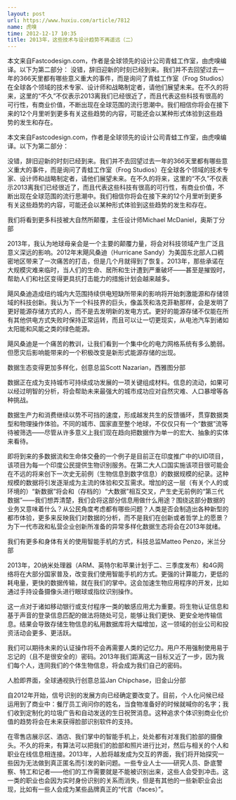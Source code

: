 ```yaml
---
layout: post
url: https://www.huxiu.com/article/7812
name: 虎嗅
time: 2012-12-17 10:35
title: 2013年，这些技术与设计趋势不再遥远（二）
---
```

本文来自Fastcodesign.com，作者是全球领先的设计公司青蛙工作室，由虎嗅编译。以下为第二部分： 没错，辞旧迎新的时刻已经到来。我们并不去回望过去一年的366天里都有哪些意义重大的事件，而是询问了青蛙工作室（Frog Studios）在全球各个领域的技术专家、设计师和战略制定者，请他们展望未来。在不久的将来，这里的“不久”不仅表示2013离我们已经很近了，而且代表这些科技有很高的可行性，有商业价值，不断出现在全球范围的流行思潮中。我们相信你将会在接下来的12个月里听到更多有关这些趋势的内容，可能还会以某种形式体验到这些趋势的发生和存在。

本文来自Fastcodesign.com，作者是全球领先的设计公司青蛙工作室，由虎嗅编译。以下为第二部分：

没错，辞旧迎新的时刻已经到来。我们并不去回望过去一年的366天里都有哪些意义重大的事件，而是询问了青蛙工作室（Frog Studios）在全球各个领域的技术专家、设计师和战略制定者，请他们展望未来。在不久的将来，这里的“不久”不仅表示2013离我们已经很近了，而且代表这些科技有很高的可行性，有商业价值，不断出现在全球范围的流行思潮中。我们相信你将会在接下来的12个月里听到更多有关这些趋势的内容，可能还会以某种形式体验到这些趋势的发生和存在。

我们将看到更多科技被大自然所颠覆，主任设计师Michael McDaniel，奥斯丁分部

2013年，我认为地球母亲会是一个主要的颠覆力量，将会对科技领域产生广泛且意义深远的影响。2012年末飓风桑迪（Hurricane Sandy）为美国东北部人口稠密地区带来了一次痛苦的打击，但是几个月就得到了恢复。2013年，那些承诺在大规模灾难来临时，当人们的生命、居所和生计遭到严重破坏——甚至是摧毁时，帮助人们和社区变得更具抗打击能力的措施计划会越来越多。

飓风桑迪造成纽约城内大范围持续供电短缺所带来的影响将开始刺激能源和存储领域的科技创新。我认为下一个科技界的巨头，像盖茨和洛克菲勒那样，会是发明了更好能源存储方式的人，而不是去发明新的发电方式。更好的能源存储不仅能在所有其他供电方式失败时保持正常运转，而且可以让一切更现实，从电池汽车到诸如太阳能和风能之类的绿色能源。

飓风桑迪是一个痛苦的教训，让我们看到一个集中化的电力网格系统有多么脆弱。但愿灾后影响能带来的一个积极改变是新形式能源存储的出现。

数据生态变得更加多样化，创意总监Scott Nazarian，西雅图分部

数据正在成为支持城市可持续成功发展的一项关键组成材料。信息的流动，如果可以经过明智的分析，将会帮助未来最强大的城市成功应对自然灾难、人口暴增等各种挑战。

数据生产力和消费继续以势不可挡的速度，形成越发共生的反馈循环，贯穿数据类型和物理操作体验。不同的城市、国家直至整个地球，不仅仅只有一个“数据”流等待被筛选——尽管从许多意义上我们现在趋向把数据作为单一的宏大、抽象的实体来看待。

即将到来的多数据流和生命体交叠的一个例子是目前正在印度推广中的UID项目，该项目为每一个印度公民提供生物识别服务。在第二大人口国实施该项目很可能会在不远的将来创下一次史无前例（生物信息到数字信息）的数据规模的纪录。这种规模的数据将引发逐渐成为主流的体验和交互需求。增加的这一层（有关个人的或环境的）“新数据”将会和（存档的）“大数据”相互交叉，产生史无前例的“第三代数据”——我们想弄清楚，我们会将这部分信息用做什么用途？围绕这部分数据的业务又意味着什么？从公民角度考虑都有哪些问题？人类是否会制造出各种新型的都市体验，更多来反映我们对数据的分析，而不是我们在创新或者哲学上的愿景？为下一代市政和私营企业创新所准备的异常多样化数据生态将会在2013年就绪。

我们有更多和身体有关的使用智能手机的方式，科技总监Matteo Penzo，米兰分部

2013年，20纳米处理器（ARM、英特尔和苹果计划于二、三季度发布）和4G网络将在大部分国家普及，改变我们使用智能手机的方式。更强的计算能力，更低的耗电量，更快的数据传输，就在我们的掌中。这会加速生物应用程序的开发，比如通过手持设备摄像头进行眼球或指纹识别操作。

这一点对于诸如移动银行或支付程序一类的敏感应用尤为重要。将生物认证信息和基于声音的登录信息匹配的做法将随处可见，能够让我们更快、更安全地传输信息。结果会导致存储生物信息的私用数据库将大幅增加，这一领域的创业公司和投资活动会更多、更活跃。

我们可以期待未来的认证操作将不会再需要人类的记忆力。用户不用强制使用易于忘记的（且不是很安全的）密码。2013年我们距离这一目标又近了一步，因为我们每个人，连同我们的个体生物信息，将会成为我们自己的密码。

人脸即界面，全球通视执行创意总监Jan Chipchase，旧金山分部

自2012年开始，信号识别的发展方向已经确定要改变了。目前，个人化问候已经运用到了商业中：餐厅员工询问你的姓名，当食物准备好的时候就喊你的名字；我们收到定制化的垃圾广告和自动发送的生日祝贺消息。这种追求个体识别商业化价值的趋势将会在未来获得脸部识别软件的支持。

在零售店展示区、酒店、我们掌中的智能手机上，处处都有对准我们脸部的摄像头。不久的将来，有算法可以把我们的脸部和照片进行比对，然后与相关的个人和职业在线信息相连接。2013年，人脸将越发成为交互的界面，我们将开始探究一些因为无法做到真正匿名而引发的新问题。一些专业人士——研究人员、卧底警察、特工和记者——他们的工作需要就是不能被识别出来，这些人会受到冲击。这一类的职业也会因为实时身份识别的关系而消失，但是有其他的一些新职业会出现，比如有一些人会成为某些品牌真正的“代言（faces）”。

